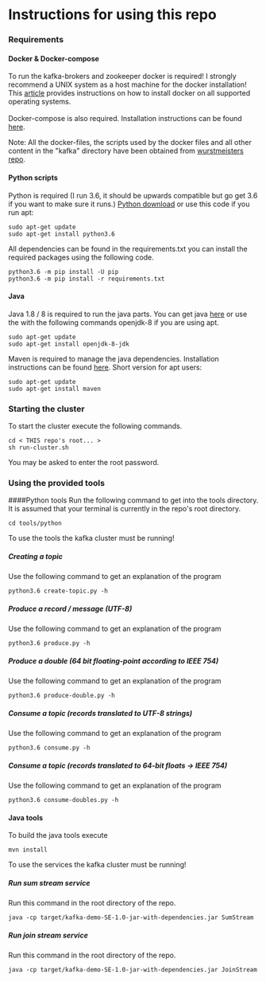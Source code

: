# Instructions for using this repo

### Requirements
#### Docker & Docker-compose
To run the kafka-brokers and zookeeper docker is required!
I strongly recommend a UNIX system as a host machine for the docker installation!
This [article](https://docs.docker.com/engine/install/) provides instructions on how to install docker on 
all supported operating systems.
<br>
<br>
Docker-compose is also required. Installation instructions can be found 
[here](https://docs.docker.com/compose/install/).

Note: All the docker-files, the scripts used by the docker files and all other content in the "kafka" directory
have been obtained from [wurstmeisters repo](https://github.com/wurstmeister/kafka-docker).

#### Python scripts
Python is required (I run 3.6, it should be upwards compatible but go get 3.6 if you want to make sure it runs.)
[Python download](https://www.python.org/downloads/) or use this code if you run apt:
<pre><code>sudo apt-get update
sudo apt-get install python3.6
</code></pre>

All dependencies can be found in the requirements.txt you can install the required packages using the following code.
<pre><code>python3.6 -m pip install -U pip
python3.6 -m pip install -r requirements.txt
</code></pre>

#### Java
Java 1.8 / 8 is required to run the java parts. You can get java [here](https://www.oracle.com/java/technologies/javase-jdk8-downloads.html) 
or use the with the following commands openjdk-8 if you are using apt.
<pre><code>sudo apt-get update
sudo apt-get install openjdk-8-jdk
</code></pre>
Maven is required to manage the java dependencies. Installation instructions can be found [here](https://maven.apache.org/install.html).
Short version for apt users:
<pre><code>sudo apt-get update
sudo apt-get install maven</code></pre>


### Starting the cluster
To start the cluster execute the following commands.
<pre><code>cd &lt THIS repo's root... &gt
sh run-cluster.sh
</code></pre>
You may be asked to enter the root password.

### Using the provided tools

####Python tools
Run the following command to get into the tools directory. It is assumed that your 
terminal is currently in the repo's root directory.
<pre><code>cd tools/python</code></pre>

To use the tools the kafka cluster must be running!

##### Creating a topic
Use the following command to get an explanation of the program
<pre><code>python3.6 create-topic.py -h</code></pre>

##### Produce a record / message (UTF-8)
Use the following command to get an explanation of the program
<pre><code>python3.6 produce.py -h</code></pre>

##### Produce a double (64 bit floating-point according to IEEE 754)
Use the following command to get an explanation of the program
<pre><code>python3.6 produce-double.py -h</code></pre>

##### Consume a topic (records translated to UTF-8 strings)
Use the following command to get an explanation of the program
<pre><code>python3.6 consume.py -h</code></pre>

##### Consume a topic (records translated to 64-bit floats -> IEEE 754)
Use the following command to get an explanation of the program
<pre><code>python3.6 consume-doubles.py -h</code></pre>


#### Java tools
To build the java tools execute 
<pre><code>mvn install</code></pre>

To use the services the kafka cluster must be running!

##### Run sum stream service
Run this command in the root directory of the repo.
<pre><code>java -cp target/kafka-demo-SE-1.0-jar-with-dependencies.jar SumStream</code></pre>

##### Run join stream service
Run this command in the root directory of the repo.
<pre><code>java -cp target/kafka-demo-SE-1.0-jar-with-dependencies.jar JoinStream</code></pre>
